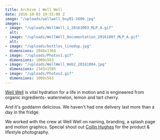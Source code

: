 ```yaml
---
title: Archive | Well Well
date: 2016-10-03 19:55:00 Z
image: "/uploads/wellwell_buy01-1600.jpg"
images:
- image: "/uploads/WellWell_1_20161003_MLP_A.gif"
  alt: 
- image: "/uploads/WellWell_Documentation_20161007_MLP_A.gif"
  alt: 
- image: "/uploads/bottles_linedup.jpg"
  dimensions: 2048x1368
- image: "/uploads/Photos1.gif"
  dimensions: 1000x563
- image: "/uploads/WellWell_Web2_20161004.jpg"
  dimensions: 2343x1595
- image: "/uploads/Photos2.gif"
  dimensions: 1000x563
---
```


[Well Well](http://drinkwellwell.com) is vital hydration for a life in motion and is engineered from organic ingredients- watermelon, lemon and tart cherry. 

And it's goddamn delicious. We haven't had one delivery last more than a day in the fridge.

We worked with the crew at Well Well on naming, branding, a splash page and motion graphics. Special shout out [Collin Hughes](http://collin-hughes.com/) for the product & lifestyle photography.